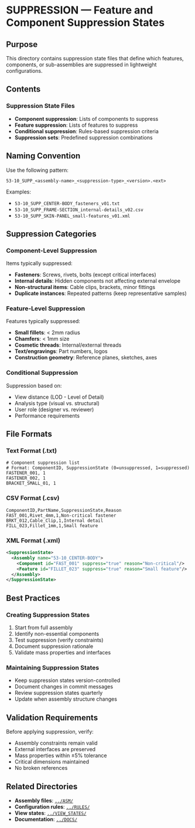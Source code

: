 # SUPPRESSION — Feature and Component Suppression States

## Purpose

This directory contains suppression state files that define which features, components, or sub-assemblies are suppressed in lightweight configurations.

## Contents

### Suppression State Files
- **Component suppression**: Lists of components to suppress
- **Feature suppression**: Lists of features to suppress
- **Conditional suppression**: Rules-based suppression criteria
- **Suppression sets**: Predefined suppression combinations

## Naming Convention

Use the following pattern:
```
53-10_SUPP_<assembly-name>_<suppression-type>_<version>.<ext>
```

Examples:
- `53-10_SUPP_CENTER-BODY_fasteners_v01.txt`
- `53-10_SUPP_FRAME-SECTION_internal-details_v02.csv`
- `53-10_SUPP_SKIN-PANEL_small-features_v01.xml`

## Suppression Categories

### Component-Level Suppression
Items typically suppressed:
- **Fasteners**: Screws, rivets, bolts (except critical interfaces)
- **Internal details**: Hidden components not affecting external envelope
- **Non-structural items**: Cable clips, brackets, minor fittings
- **Duplicate instances**: Repeated patterns (keep representative samples)

### Feature-Level Suppression
Features typically suppressed:
- **Small fillets**: < 2mm radius
- **Chamfers**: < 1mm size
- **Cosmetic threads**: Internal/external threads
- **Text/engravings**: Part numbers, logos
- **Construction geometry**: Reference planes, sketches, axes

### Conditional Suppression
Suppression based on:
- View distance (LOD - Level of Detail)
- Analysis type (visual vs. structural)
- User role (designer vs. reviewer)
- Performance requirements

## File Formats

### Text Format (.txt)
```
# Component suppression list
# Format: ComponentID, SuppressionState (0=unsuppressed, 1=suppressed)
FASTENER_001, 1
FASTENER_002, 1
BRACKET_SMALL_01, 1
```

### CSV Format (.csv)
```csv
ComponentID,PartName,SuppressionState,Reason
FAST_001,Rivet_4mm,1,Non-critical fastener
BRKT_012,Cable_Clip,1,Internal detail
FILL_023,Fillet_1mm,1,Small feature
```

### XML Format (.xml)
```xml
<SuppressionState>
  <Assembly name="53-10_CENTER-BODY">
    <Component id="FAST_001" suppress="true" reason="Non-critical"/>
    <Feature id="FILLET_023" suppress="true" reason="Small feature"/>
  </Assembly>
</SuppressionState>
```

## Best Practices

### Creating Suppression States
1. Start from full assembly
2. Identify non-essential components
3. Test suppression (verify constraints)
4. Document suppression rationale
5. Validate mass properties and interfaces

### Maintaining Suppression States
- Keep suppression states version-controlled
- Document changes in commit messages
- Review suppression states quarterly
- Update when assembly structure changes

## Validation Requirements

Before applying suppression, verify:
- Assembly constraints remain valid
- External interfaces are preserved
- Mass properties within ±5% tolerance
- Critical dimensions maintained
- No broken references

## Related Directories

- **Assembly files**: [`../ASM/`](../ASM/)
- **Configuration rules**: [`../RULES/`](../RULES/)
- **View states**: [`../VIEW_STATES/`](../VIEW_STATES/)
- **Documentation**: [`../DOCS/`](../DOCS/)
